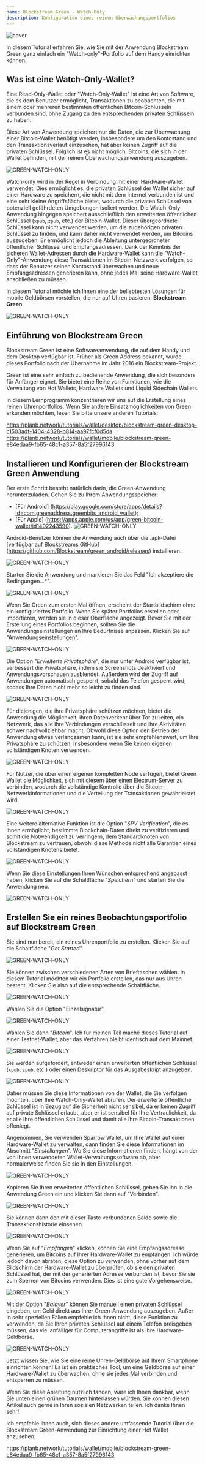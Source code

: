 ```yaml
---
name: Blockstream Green - Watch-Only
description: Konfiguration eines reinen Überwachungsportfolios
---
```

![cover](assets/cover.webp)

In diesem Tutorial erfahren Sie, wie Sie mit der Anwendung Blockstream Green ganz einfach ein "Watch-only"-Portfolio auf dem Handy einrichten können.

## Was ist eine Watch-Only-Wallet?

Eine Read-Only-Wallet oder "Watch-Only-Wallet" ist eine Art von Software, die es dem Benutzer ermöglicht, Transaktionen zu beobachten, die mit einem oder mehreren bestimmten öffentlichen Bitcoin-Schlüsseln verbunden sind, ohne Zugang zu den entsprechenden privaten Schlüsseln zu haben.

Diese Art von Anwendung speichert nur die Daten, die zur Überwachung einer Bitcoin-Wallet benötigt werden, insbesondere um den Kontostand und den Transaktionsverlauf einzusehen, hat aber keinen Zugriff auf die privaten Schlüssel. Folglich ist es nicht möglich, Bitcoins, die sich in der Wallet befinden, mit der reinen Überwachungsanwendung auszugeben.

![GREEN-WATCH-ONLY](assets/fr/01.webp)

Watch-only wird in der Regel in Verbindung mit einer Hardware-Wallet verwendet. Dies ermöglicht es, die privaten Schlüssel der Wallet sicher auf einer Hardware zu speichern, die nicht mit dem Internet verbunden ist und eine sehr kleine Angriffsfläche bietet, wodurch die privaten Schlüssel von potenziell gefährdeten Umgebungen isoliert werden. Die Watch-Only-Anwendung hingegen speichert ausschließlich den erweiterten öffentlichen Schlüssel (`xpub`, `zpub`, etc.) der Bitcoin-Wallet. Dieser übergeordnete Schlüssel kann nicht verwendet werden, um die zugehörigen privaten Schlüssel zu finden, und kann daher nicht verwendet werden, um Bitcoins auszugeben. Er ermöglicht jedoch die Ableitung untergeordneter öffentlicher Schlüssel und Empfangsadressen. Dank der Kenntnis der sicheren Wallet-Adressen durch die Hardware-Wallet kann die "Watch-Only"-Anwendung diese Transaktionen im Bitcoin-Netzwerk verfolgen, so dass der Benutzer seinen Kontostand überwachen und neue Empfangsadressen generieren kann, ohne jedes Mal seine Hardware-Wallet anschließen zu müssen.

In diesem Tutorial möchte ich Ihnen eine der beliebtesten Lösungen für mobile Geldbörsen vorstellen, die nur auf Uhren basieren: **Blockstream Green**.

![GREEN-WATCH-ONLY](assets/fr/02.webp)

## Einführung von Blockstream Green

Blockstream Green ist eine Softwareanwendung, die auf dem Handy und dem Desktop verfügbar ist. Früher als Green Address bekannt, wurde dieses Portfolio nach der Übernahme im Jahr 2016 ein Blockstream-Projekt.

Green ist eine sehr einfach zu bedienende Anwendung, die sich besonders für Anfänger eignet. Sie bietet eine Reihe von Funktionen, wie die Verwaltung von Hot Wallets, Hardware Wallets und Liquid Sidechain Wallets.

In diesem Lernprogramm konzentrieren wir uns auf die Erstellung eines reinen Uhrenportfolios. Wenn Sie andere Einsatzmöglichkeiten von Green erkunden möchten, lesen Sie bitte unsere anderen Tutorials:

https://planb.network/tutorials/wallet/desktop/blockstream-green-desktop-c1503adf-1404-4328-b814-aa97fcf0d5da
https://planb.network/tutorials/wallet/mobile/blockstream-green-e84edaa9-fb65-48c1-a357-8a5f27996143
## Installieren und Konfigurieren der Blockstream Green Anwendung

Der erste Schritt besteht natürlich darin, die Green-Anwendung herunterzuladen. Gehen Sie zu Ihrem Anwendungsspeicher:

- [Für Android] (https://play.google.com/store/apps/details?id=com.greenaddress.greenbits_android_wallet);
- [Für Apple] (https://apps.apple.com/us/app/green-bitcoin-wallet/id1402243590).
![GREEN-WATCH-ONLY](assets/fr/03.webp)

Android-Benutzer können die Anwendung auch über die .apk-Datei [verfügbar auf Blockstreams GitHub] (https://github.com/Blockstream/green_android/releases) installieren.

![GREEN-WATCH-ONLY](assets/fr/04.webp)

Starten Sie die Anwendung und markieren Sie das Feld "Ich akzeptiere die Bedingungen...*".

![GREEN-WATCH-ONLY](assets/fr/05.webp)

Wenn Sie Green zum ersten Mal öffnen, erscheint der Startbildschirm ohne ein konfiguriertes Portfolio. Wenn Sie später Portfolios erstellen oder importieren, werden sie in dieser Oberfläche angezeigt. Bevor Sie mit der Erstellung eines Portfolios beginnen, sollten Sie die Anwendungseinstellungen an Ihre Bedürfnisse anpassen. Klicken Sie auf "Anwendungseinstellungen".

![GREEN-WATCH-ONLY](assets/fr/06.webp)

Die Option "*Erweiterte Privatsphäre*", die nur unter Android verfügbar ist, verbessert die Privatsphäre, indem sie Screenshots deaktiviert und Anwendungsvorschauen ausblendet. Außerdem wird der Zugriff auf Anwendungen automatisch gesperrt, sobald das Telefon gesperrt wird, sodass Ihre Daten nicht mehr so leicht zu finden sind.

![GREEN-WATCH-ONLY](assets/fr/07.webp)

Für diejenigen, die ihre Privatsphäre schützen möchten, bietet die Anwendung die Möglichkeit, ihren Datenverkehr über Tor zu leiten, ein Netzwerk, das alle ihre Verbindungen verschlüsselt und ihre Aktivitäten schwer nachvollziehbar macht. Obwohl diese Option den Betrieb der Anwendung etwas verlangsamen kann, ist sie sehr empfehlenswert, um Ihre Privatsphäre zu schützen, insbesondere wenn Sie keinen eigenen vollständigen Knoten verwenden.

![GREEN-WATCH-ONLY](assets/fr/08.webp)

Für Nutzer, die über einen eigenen kompletten Node verfügen, bietet Green Wallet die Möglichkeit, sich mit diesem über einen Electrum-Server zu verbinden, wodurch die vollständige Kontrolle über die Bitcoin-Netzwerkinformationen und die Verteilung der Transaktionen gewährleistet wird.

![GREEN-WATCH-ONLY](assets/fr/09.webp)

Eine weitere alternative Funktion ist die Option "*SPV Verification*", die es Ihnen ermöglicht, bestimmte Blockchain-Daten direkt zu verifizieren und somit die Notwendigkeit zu verringern, dem Standardknoten von Blockstream zu vertrauen, obwohl diese Methode nicht alle Garantien eines vollständigen Knotens bietet.

![GREEN-WATCH-ONLY](assets/fr/10.webp)

Wenn Sie diese Einstellungen Ihren Wünschen entsprechend angepasst haben, klicken Sie auf die Schaltfläche "*Speichern*" und starten Sie die Anwendung neu.

![GREEN-WATCH-ONLY](assets/fr/11.webp)

## Erstellen Sie ein reines Beobachtungsportfolio auf Blockstream Green

Sie sind nun bereit, ein reines Uhrenportfolio zu erstellen. Klicken Sie auf die Schaltfläche "*Get Started*".

![GREEN-WATCH-ONLY](assets/fr/12.webp)

Sie können zwischen verschiedenen Arten von Brieftaschen wählen. In diesem Tutorial möchten wir ein Portfolio erstellen, das nur aus Uhren besteht. Klicken Sie also auf die entsprechende Schaltfläche.

![GREEN-WATCH-ONLY](assets/fr/13.webp)

Wählen Sie die Option "Einzelsignatur".

![GREEN-WATCH-ONLY](assets/fr/14.webp)

Wählen Sie dann "*Bitcoin*". Ich für meinen Teil mache dieses Tutorial auf einer Testnet-Wallet, aber das Verfahren bleibt identisch auf dem Mainnet.

![GREEN-WATCH-ONLY](assets/fr/15.webp)

Sie werden aufgefordert, entweder einen erweiterten öffentlichen Schlüssel (`xpub`, `zpub`, etc.) oder einen Deskriptor für das Ausgabeskript anzugeben.

![GREEN-WATCH-ONLY](assets/fr/16.webp)

Daher müssen Sie diese Informationen von der Wallet, die Sie verfolgen möchten, über Ihre Watch-Only-Wallet abrufen. Der erweiterte öffentliche Schlüssel ist in Bezug auf die Sicherheit nicht sensibel, da er keinen Zugriff auf private Schlüssel erlaubt, aber er ist sensibel für Ihre Vertraulichkeit, da er alle Ihre öffentlichen Schlüssel und damit alle Ihre Bitcoin-Transaktionen offenlegt.

Angenommen, Sie verwenden Sparrow Wallet, um Ihre Wallet auf einer Hardware-Wallet zu verwalten, dann finden Sie diese Informationen im Abschnitt "*Einstellungen*". Wo Sie diese Informationen finden, hängt von der von Ihnen verwendeten Wallet-Verwaltungssoftware ab, aber normalerweise finden Sie sie in den Einstellungen.

![GREEN-WATCH-ONLY](assets/fr/17.webp)

Kopieren Sie Ihren erweiterten öffentlichen Schlüssel, geben Sie ihn in die Anwendung Green ein und klicken Sie dann auf "Verbinden".

![GREEN-WATCH-ONLY](assets/fr/18.webp)

Sie können dann den mit dieser Taste verbundenen Saldo sowie die Transaktionshistorie einsehen.

![GREEN-WATCH-ONLY](assets/fr/19.webp)

Wenn Sie auf "*Empfangen*" klicken, können Sie eine Empfangsadresse generieren, um Bitcoins auf Ihrer Hardware-Wallet zu empfangen. Ich würde jedoch davon abraten, diese Option zu verwenden, ohne vorher auf dem Bildschirm der Hardware-Wallet zu überprüfen, ob sie den privaten Schlüssel hat, der mit der generierten Adresse verbunden ist, bevor Sie sie zum Sperren von Bitcoins verwenden. Dies ist eine gute Vorgehensweise.

![GREEN-WATCH-ONLY](assets/fr/20.webp)

Mit der Option "*Balayer*" können Sie manuell einen privaten Schlüssel eingeben, um Geld direkt aus Ihrer Green-Anwendung auszugeben. Außer in sehr speziellen Fällen empfehle ich Ihnen nicht, diese Funktion zu verwenden, da Sie Ihren privaten Schlüssel auf einem Telefon preisgeben müssen, das viel anfälliger für Computerangriffe ist als Ihre Hardware-Geldbörse.

![GREEN-WATCH-ONLY](assets/fr/21.webp)

Jetzt wissen Sie, wie Sie eine reine Uhren-Geldbörse auf Ihrem Smartphone einrichten können! Es ist ein praktisches Tool, um eine Geldbörse auf einer Hardware-Wallet zu überwachen, ohne sie jedes Mal verbinden und entsperren zu müssen.

Wenn Sie diese Anleitung nützlich fanden, wäre ich Ihnen dankbar, wenn Sie unten einen grünen Daumen hinterlassen würden. Sie können diesen Artikel auch gerne in Ihren sozialen Netzwerken teilen. Ich danke Ihnen sehr!

Ich empfehle Ihnen auch, sich dieses andere umfassende Tutorial über die Blockstream Green-Anwendung zur Einrichtung einer Hot Wallet anzusehen:

https://planb.network/tutorials/wallet/mobile/blockstream-green-e84edaa9-fb65-48c1-a357-8a5f27996143